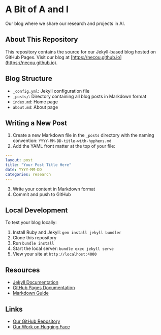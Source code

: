 # A Bit of A and I

Our blog where we share our research and projects in AI.

## About This Repository

This repository contains the source for our Jekyll-based blog hosted on GitHub Pages.
Visit our blog at [https://necou.github.io](https://necou.github.io).

## Blog Structure

- `_config.yml`: Jekyll configuration file
- `_posts/`: Directory containing all blog posts in Markdown format
- `index.md`: Home page
- `about.md`: About page

## Writing a New Post

1. Create a new Markdown file in the `_posts` directory with the naming convention: `YYYY-MM-DD-title-with-hyphens.md`
2. Add the YAML front matter at the top of your file:
```yaml
---
layout: post
title: "Your Post Title Here"
date: YYYY-MM-DD
categories: research
---
```
3. Write your content in Markdown format
4. Commit and push to GitHub

## Local Development

To test your blog locally:

1. Install Ruby and Jekyll: `gem install jekyll bundler`
2. Clone this repository
3. Run `bundle install`
4. Start the local server: `bundle exec jekyll serve`
5. View your site at `http://localhost:4000`

## Resources

- [Jekyll Documentation](https://jekyllrb.com/docs/)
- [GitHub Pages Documentation](https://docs.github.com/en/pages)
- [Markdown Guide](https://www.markdownguide.org/)

## Links

- [Our GitHub Repository](https://github.com/NECOU)
- [Our Work on Hugging Face](https://huggingface.co/NECOUDBFM/Jellyfish)

